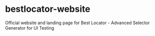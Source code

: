 # bestlocator-website
Official website and landing page for Best Locator - Advanced Selector Generator for UI Testing
